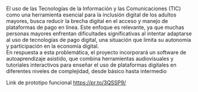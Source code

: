 El uso de las Tecnologías de la Información y las Comunicaciones (TIC) como una 
herramienta esencial para la inclusión digital de los adultos mayores, busca reducir la 
brecha digital en el acceso y manejo de plataformas de pago en línea. Este enfoque es 
relevante, ya que muchas personas mayores enfrentan dificultades significativas al intentar 
adaptarse al uso de tecnologías de pago digital, una situación que limita su autonomía y 
participación en la economía digital.  
En respuesta a esta problemática, el proyecto incorporará un software de 
autoaprendizaje asistido, que combina herramientas audiovisuales y tutoriales interactivos 
para enseñar el uso de plataformas digitales en diferentes niveles de complejidad, desde 
básico hasta intermedio

Link de prototipo funcional
https://pr.to/3QSSP9/
